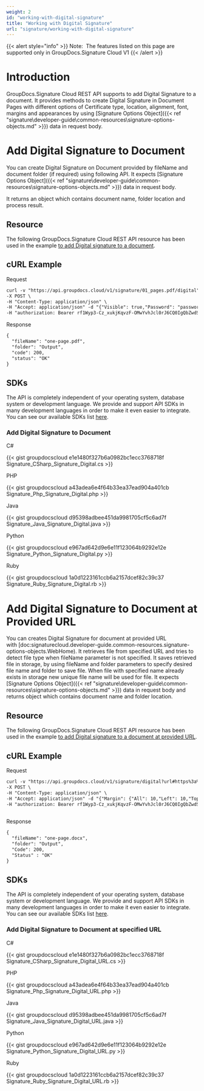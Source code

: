```yaml
---
weight: 2
id: "working-with-digital-signature"
title: "Working with Digital Signature"
url: "signature/working-with-digital-signature"
---
```


{{< alert style="info" >}}
Note:  The features listed on this page are supported only in GroupDocs.Signature Cloud V1
{{< /alert >}}










# Introduction #

GroupDocs.Signature Cloud REST API supports to add Digital Signature to a document. It provides methods to create Digital Signature in Document Pages with different options of Certificate type, location, alignment, font, margins and appearances by using [Signature Options Object]({{< ref "signature\developer-guide\common-resources\signature-options-objects.md" >}}) data in request body.

# Add Digital Signature to Document #

You can create Digital Signature on Document provided by fileName and document folder (if required) using following API. It expects [Signature Options Object]({{< ref "signature\developer-guide\common-resources\signature-options-objects.md" >}}) data in request body.

It returns an object which contains document name, folder location and process result.

## Resource ##

The following GroupDocs.Signature Cloud REST API resource has been used in the example [to add Digital signature to a document](https://apireference.groupdocs.cloud/signature/#!/Signing/PostDigital).

## cURL Example ##





 Request

```html 
curl -v "https://api.groupdocs.cloud/v1/signature/01_pages.pdf/digital" \
-X POST \
-H "Content-Type: application/json" \
-H "Accept: application/json" -d "{"Visible": true,"Password": "password","CertificateGuid": "temp.pfx","ImageGuid": "signature.jpg","Left": 10,"Top": 10,"Width": 40,"Height": 10,"LocationMeasureType": "Millimeters","SizeMeasureType": "Millimeters","RotationAngle": 0,"HorizontalAlignment": "Right","VerticalAlignment": "Bottom","Margin": {"All": 10,"Left": 10,"Top": 10,"Right": 10,"Bottom": 10},"MarginMeasureType": "Millimeters","Opacity": 0.5,"SignAllPages": true,"DocumentPageNumber": 1,"OptionsType": "PdfSignDigitalOptionsData"}" \
-H "authorization: Bearer rf1Wyp3-Cz_xukjKqvzF-OMwYvhJcl0rJ6CQ0IgQbZwdSGTKYJziBpGNeDdzGSwwXgsRLCCfPLhHJBKPv8dzqX3tGA8n8SA4tXhLdnGh-hws2gQgmCWEjF0RpzEdJA6jh6tGZyOSAa2GlTrLhuflBwjMB5-dc8JwRmI-ssOiXkO3fSRxnwWuWih24Co8-n8elsun4HxZVMqCzXepAiXBV9UBeUktV_PLclri_lTJEnDzoJRzfRyDigjb2-luODo9aX8DFseboggoCIMKDoyLPSVHnFXgs5EWV2aQ_DgRm_D6UPn2T1Gn7OAIe-T8aA7ypDCoR-wuTJdB8o7T0f2I8K-8FrXCy2Sgb8B5QPpAOcLdiBBqFxRdk8f2c67J-rSbm2WUPWK65pbLa8NGHHdIRKuiI87NmphWuKc39a_zcgEg4MnHSlDeephmStnLS8OayQObNdLQBYAmoeQeVpZRy9t9bcU"

 ```




 Response

```html 
{
  "fileName": "one-page.pdf",
  "folder": "Output",
  "code": 200,
  "status": "OK"
}
 ```






## SDKs ##

The API is completely independent of your operating system, database system or development language. We provide and support API SDKs in many development languages in order to make it even easier to integrate. You can see our available SDKs list [here](https://github.com/groupdocs-signature-cloud).

### Add Digital Signature to Document ###





 C#




{{< gist groupdocscloud e1e1480f327b6a0982bc1ecc3768718f Signature_CSharp_Signature_Digital.cs >}}







 PHP




{{< gist groupdocscloud a43adea6e4f64b33ea37ead904a401cb Signature_Php_Signature_Digital.php >}}







 Java




{{< gist groupdocscloud d95398adbee451da9981705cf5c6ad7f Signature_Java_Signature_Digital.java >}}







 Python




{{< gist groupdocscloud e967ad642d9e6e11f123064b9292e12e Signature_Python_Signature_Digital.py >}}







 Ruby




{{< gist groupdocscloud 1a0d1223161ccb6a2157dcef82c39c37 Signature_Ruby_Signature_Digital.rb >}}









# Add Digital Signature to Document at Provided URL #

You can creates Digital Signature for document at provided URL with [doc:signaturecloud.developer-guide.common-resources.signature-options-objects.WebHome). It retrieves file from specified URL and tries to detect file type when fileName parameter is not specified. It saves retrieved file in storage, by using fileName and folder parameters to specify desired file name and folder to save file. When file with specified name already exists in storage new unique file name will be used for file. It expects [Signature Options Object]({{< ref "signature\developer-guide\common-resources\signature-options-objects.md" >}}) data in request body and returns object which contains document name and folder location.

## Resource ##

The following GroupDocs.Signature Cloud REST API resource has been used in the example [to add Digital signature to a document at provided URL](https://apireference.groupdocs.cloud/signature/#!/Signing/PostDigitalFromUrl).

## cURL Example ##





 Request

```html 
curl -v "https://api.groupdocs.cloud/v1/signature/digital?url#https%3a%2f%2fwww.dropbox.com%2fs%2fumokluz338w4ng7%2fone-page.docx%3fdl%3d1" \
-X POST \
-H "Content-Type: application/json" \
-H "Accept: application/json" -d "{"Margin": {"All": 10,"Left": 10,"Top": 10,"Right": 10,"Bottom": 10},"DocumentPageNumber": 1,"SheetNumber": 1,"RowNumber": 1,"ColumnNumber": 2,"Password":"password","CertificateGuid":"temp.pfx","ImageGuid":"signature.jpg","Left": 1,"Top": 1,"Width": 40,"Height": 40,"LocationMeasureType": "Pixels","SizeMeasureType":"Millimeters","RotationAngle": 0,"HorizontalAlignment": "Left","VerticalAlignment": "Bottom","MarginMeasureType":"Pixels","Opacity": 0.5,"SignAllPages": true,"OptionsType": "WordsSignDigitalOptionsData"}" \
-H "authorization: Bearer rf1Wyp3-Cz_xukjKqvzF-OMwYvhJcl0rJ6CQ0IgQbZwdSGTKYJziBpGNeDdzGSwwXgsRLCCfPLhHJBKPv8dzqX3tGA8n8SA4tXhLdnGh-hws2gQgmCWEjF0RpzEdJA6jh6tGZyOSAa2GlTrLhuflBwjMB5-dc8JwRmI-ssOiXkO3fSRxnwWuWih24Co8-n8elsun4HxZVMqCzXepAiXBV9UBeUktV_PLclri_lTJEnDzoJRzfRyDigjb2-luODo9aX8DFseboggoCIMKDoyLPSVHnFXgs5EWV2aQ_DgRm_D6UPn2T1Gn7OAIe-T8aA7ypDCoR-wuTJdB8o7T0f2I8K-8FrXCy2Sgb8B5QPpAOcLdiBBqFxRdk8f2c67J-rSbm2WUPWK65pbLa8NGHHdIRKuiI87NmphWuKc39a_zcgEg4MnHSlDeephmStnLS8OayQObNdLQBYAmoeQeVpZRy9t9bcU"
 
 ```




 Response

```html 
{
  "fileName": "one-page.docx",
  "folder": "Output",
  "Code": 200,
  "Status" : "OK"
}
 ```






## SDKs ##

The API is completely independent of your operating system, database system or development language. We provide and support API SDKs in many development languages in order to make it even easier to integrate. You can see our available SDKs list [here](https://github.com/groupdocs-signature-cloud).

### Add Digital Signature to Document at specified URL ###





 C#




{{< gist groupdocscloud e1e1480f327b6a0982bc1ecc3768718f Signature_CSharp_Signature_Digital_URL.cs >}}







 PHP




{{< gist groupdocscloud a43adea6e4f64b33ea37ead904a401cb Signature_Php_Signature_Digital_URL.php >}}







 Java




{{< gist groupdocscloud d95398adbee451da9981705cf5c6ad7f Signature_Java_Signature_Digital_URL.java >}}







 Python




{{< gist groupdocscloud e967ad642d9e6e11f123064b9292e12e Signature_Python_Signature_Digital_URL.py >}}







 Ruby




{{< gist groupdocscloud 1a0d1223161ccb6a2157dcef82c39c37 Signature_Ruby_Signature_Digital_URL.rb >}}







